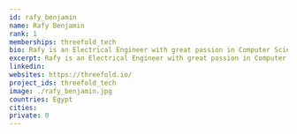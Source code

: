 ```yaml
---
id: rafy_benjamin
name: Rafy Benjamin
rank: 1
memberships: threefold_tech
bio: Rafy is an Electrical Engineer with great passion in Computer Science, Currently working with TF-Chain team. Engineer fell in love with Threefold and I have same goals of giving freedom and control back to the people, and it has lots of bright minds I'm so proud to work/learn from them on daily basis.
excerpt: Rafy is an Electrical Engineer with great passion in Computer Science.
linkedin: 
websites: https://threefold.io/
project_ids: threefold_tech
image: ./rafy_benjamin.jpg
countries: Egypt
cities:
private: 0
---
```

